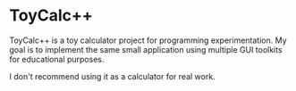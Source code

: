 # ToyCalc++
ToyCalc++ is a toy calculator project for programming experimentation. My goal
is to implement the same small application using multiple GUI toolkits for
educational purposes.

I don't recommend using it as a calculator for real work.
